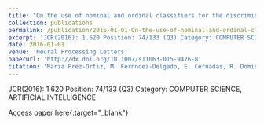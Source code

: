 ```yaml
---
title: "On the use of nominal and ordinal classifiers for the discrimination of states of development in fish oocytes"
collection: publications
permalink: /publication/2016-01-01-On-the-use-of-nominal-and-ordinal-classifiers-for-the-discrimination-of-states-of-development-in-fis
excerpt: 'JCR(2016): 1.620 Position: 74/133 (Q3) Category: COMPUTER SCIENCE, ARTIFICIAL INTELLIGENCE'
date: 2016-01-01
venue: 'Neural Processing Letters'
paperurl: 'http://dx.doi.org/10.1007/s11063-015-9476-8'
citation: 'Marıa Prez-Ortiz, M. Fernndez-Delgado, E. Cernadas, R. Domınguez-Petit, Pedro Antonio Gutirrez, Csar Hervs-Martınez, &quot;On the use of nominal and ordinal classifiers for the discrimination of states of development in fish oocytes.&quot; Neural Processing Letters, Vol. 44(2), 2016, pp.555-570.'
---
```

JCR(2016): 1.620 Position: 74/133 (Q3) Category: COMPUTER SCIENCE, ARTIFICIAL INTELLIGENCE

[Access paper here](http://dx.doi.org/10.1007/s11063-015-9476-8){:target="_blank"}
